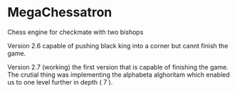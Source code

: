 # MegaChessatron
Chess engine for checkmate with two bishops

Version 2.6 capable of pushing black king into a corner but cannt finish the game.

Version 2.7 (working) the first version that is capable of finishing the game. The crutial thing was implementing the alphabeta alghoritam which enabled us to one level further in depth ( 7 ). 
